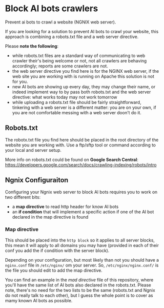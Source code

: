 # Block AI bots crawlers
Prevent ai bots to crawl a website (NGNIX web server).

If you are looking for a solution to prevent AI bots to crawl your website, this approach is combining a robots.txt file and a web server directive.

Please **note the following**:

- while robots.txt files are a standard way of communicating to web crawler their's being welcome or not, not all crawlers are behaving accordingly; reports are some crawlers are not.
- the web server directive you find here is for the NGINX web server, if the web site you are working with is running on Apache this solution is not for you.
- new AI bots are showing up every day, they may change their name, or indeed implement way to by pass both robots.txt and the web server directive: what works today may not work tomorrow
- while uploading a robots.txt file should be fairly straightforward, tinkering with a web server is a different matter: you are on your own, if you are not comfortable messing with a web server doon't do it.

## Robots.txt
The robotx.txt file you find here should be placed in the root directory of the website you are working with.
Use a ftp/sftp tool or command according to your local and server setup.

More info on robots.txt could be found on **Google Search Central**: https://developers.google.com/search/docs/crawling-indexing/robots/intro

## Ngnix Configuraiton
Configuring your Ngnix web server to block AI bots requires you to work on two different bits:

- a **map directive** to read http header for know AI bots
- an **if condition** that will implement a specific action if one of the AI bot declared in the map directive is found

### Map directive
This should be placed into the <code>http block</code> so it applies to all server blocks, this mean it will apply to all domains you may have (provided in each of their conf you add the if condition with the server block).

Depending on your configuration, but most likely than not you should have a <code>nginx.conf</code> file in <code>/etc/nginx/</code> om your server.
So, <code>/etc/nginx/nginx.conf/</code> is the file you should edit to add the map directive.

You can find an example in the *mad directive* file of this repository, where you'll have the same list of AI bots also declared in the robots.txt. Please note, there's no need for the two lists to be the same (robots.txt and Ngnix do not really talk to each other), but I guess the whole point is to cover as mamy known AI bots as possible.
